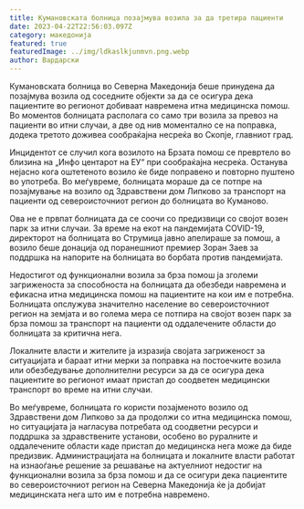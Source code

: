 ```yaml
---
title: Кумановската болница позајмува возила за да третира пациенти
date: 2023-04-22T22:56:03.097Z
category: македонија
featured: true
featuredImage: ../img/ldkaslkjunmvn.png.webp
author: Вардарски
---
```


Кумановската болница во Северна Македонија беше принудена да позајмува возила од соседните објекти за да се осигура дека пациентите во регионот добиваат навремена итна медицинска помош. Во моментов болницата располага со само три возила за превоз на пациенти во итни случаи, а две од нив моментално се на поправка, додека третото доживеа сообраќајна несреќа во Скопје, главниот град.

Инцидентот се случил кога возилото на Брзата помош се превртело во близина на „Инфо центарот на ЕУ“ при сообраќајна несреќа. Останува нејасно кога оштетеното возило ќе биде поправено и повторно пуштено во употреба. Во меѓувреме, болницата мораше да се потпре на позајмување на возило од Здравствени дом Липково за транспорт на пациенти од североисточниот регион до болницата во Куманово.

Ова не е првпат болницата да се соочи со предизвици со својот возен парк за итни случаи. За време на екот на пандемијата COVID-19, директорот на болницата во Струмица јавно апелираше за помош, а возило беше донација од поранешниот премиер Зоран Заев за поддршка на напорите на болницата во борбата против пандемијата.

Недостигот од функционални возила за брза помош ја зголеми загриженоста за способноста на болницата да обезбеди навремена и ефикасна итна медицинска помош на пациентите на кои им е потребна. Болницата опслужува значително население во североисточниот регион на земјата и во голема мера се потпира на својот возен парк за брза помош за транспорт на пациенти од оддалечените области до болницата за критична нега.

Локалните власти и жителите ја изразија својата загриженост за ситуацијата и бараат итни мерки за поправка на постоечките возила или обезбедување дополнителни ресурси за да се осигура дека пациентите во регионот имаат пристап до соодветен медицински транспорт во време на итни случаи.

Во меѓувреме, болницата го користи позајменото возило од Здравствени дом Липково за да продолжи со итна медицинска помош, но ситуацијата ја нагласува потребата од соодветни ресурси и поддршка за здравствените установи, особено во руралните и оддалечените области каде пристап до медицинска нега може да биде предизвик. Администрацијата на болницата и локалните власти работат на изнаоѓање решение за решавање на актуелниот недостиг на функционални возила за брза помош и да се осигури дека пациентите во североисточниот регион на Северна Македонија ќе ја добијат медицинската нега што им е потребна навремено.
